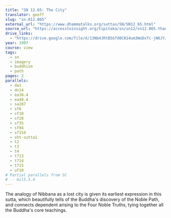 ```yaml
---
title: "SN 12.65: The City"
translator: geoff
slug: "sn.012.065"
external_url: "https://www.dhammatalks.org/suttas/SN/SN12_65.html"
source_url: "https://accesstoinsight.org/tipitaka/sn/sn12/sn12.065.than.html"
drive_links:
  - "https://drive.google.com/file/d/13Nb4JRtB5Gfd0C014um3WoDxTc-jN6JY/view?usp=drivesdk"
year: 1997
course: view
tags:
  - sn
  - imagery
  - buddhism
  - path
pages: 2
parallels:
  - da1
  - dn14
  - ea38.4
  - ea48.4
  - sa287
  - sf6
  - sf10
  - sf28
  - sf35
  - sf94
  - sf154
  - sht-sutta1
  - t2
  - t3
  - t4
  - t713
  - t714
  - t715
  - uf10
# Partial parallels from SC
#  - mil5.5.4
---
```


The analogy of Nibbana as a lost city is given its earliest expression in this sutta, which beautifully tells of the Buddha's discovery of the Noble Path, and connects dependent arising to the Four Noble Truths, tying together all the Buddha's core teachings.
